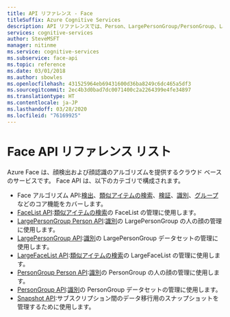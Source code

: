 ```yaml
---
title: API リファレンス - Face
titleSuffix: Azure Cognitive Services
description: API リファレンスでは、Person、LargePersonGroup/PersonGroup、LargeFaceList/FaceList、Face アルゴリズム API に関する情報を説明します。
services: cognitive-services
author: SteveMSFT
manager: nitinme
ms.service: cognitive-services
ms.subservice: face-api
ms.topic: reference
ms.date: 03/01/2018
ms.author: sbowles
ms.openlocfilehash: 431525964eb69431600d36ba8249c6dc465a5df3
ms.sourcegitcommit: 2ec4b3d0bad7dc0071400c2a2264399e4fe34897
ms.translationtype: HT
ms.contentlocale: ja-JP
ms.lasthandoff: 03/28/2020
ms.locfileid: "76169925"
---
```

# <a name="face-api-reference-list"></a>Face API リファレンス リスト

Azure Face は、顔検出および顔認識のアルゴリズムを提供するクラウド ベースのサービスです。 Face API は、以下のカテゴリで構成されます。

- Face アルゴリズム API:[検出](https://westus.dev.cognitive.microsoft.com/docs/services/563879b61984550e40cbbe8d/operations/563879b61984550f30395236)、[類似アイテムの検索](https://westus.dev.cognitive.microsoft.com/docs/services/563879b61984550e40cbbe8d/operations/563879b61984550f30395237)、[検証](https://westus.dev.cognitive.microsoft.com/docs/services/563879b61984550e40cbbe8d/operations/563879b61984550f3039523a)、[識別](https://westus.dev.cognitive.microsoft.com/docs/services/563879b61984550e40cbbe8d/operations/563879b61984550f30395239)、[グループ](https://westus.dev.cognitive.microsoft.com/docs/services/563879b61984550e40cbbe8d/operations/563879b61984550f30395238)などのコア機能をカバーします。
- [FaceList API](https://westus.dev.cognitive.microsoft.com/docs/services/563879b61984550e40cbbe8d/operations/563879b61984550f3039524b):[類似アイテムの検索](https://westus.dev.cognitive.microsoft.com/docs/services/563879b61984550e40cbbe8d/operations/563879b61984550f30395237)の FaceList の管理に使用します。
- [LargePersonGroup Person API](https://westus.dev.cognitive.microsoft.com/docs/services/563879b61984550e40cbbe8d/operations/599adcba3a7b9412a4d53f40):[識別](https://westus.dev.cognitive.microsoft.com/docs/services/563879b61984550e40cbbe8d/operations/563879b61984550f30395239)の LargePersonGroup の人の顔の管理に使用します。
- [LargePersonGroup API](https://westus.dev.cognitive.microsoft.com/docs/services/563879b61984550e40cbbe8d/operations/599acdee6ac60f11b48b5a9d):[識別](https://westus.dev.cognitive.microsoft.com/docs/services/563879b61984550e40cbbe8d/operations/563879b61984550f30395239)の LargePersonGroup データセットの管理に使用します。
- [LargeFaceList API](https://westus.dev.cognitive.microsoft.com/docs/services/563879b61984550e40cbbe8d/operations/5a157b68d2de3616c086f2cc):[類似アイテムの検索](https://westus.dev.cognitive.microsoft.com/docs/services/563879b61984550e40cbbe8d/operations/563879b61984550f30395237)の LargeFaceList の管理に使用します。
- [PersonGroup Person API](https://westus.dev.cognitive.microsoft.com/docs/services/563879b61984550e40cbbe8d/operations/563879b61984550f3039523c):[識別](https://westus.dev.cognitive.microsoft.com/docs/services/563879b61984550e40cbbe8d/operations/563879b61984550f30395239)の PersonGroup の人の顔の管理に使用します。
- [PersonGroup API](https://westus.dev.cognitive.microsoft.com/docs/services/563879b61984550e40cbbe8d/operations/563879b61984550f30395244):[識別](https://westus.dev.cognitive.microsoft.com/docs/services/563879b61984550e40cbbe8d/operations/563879b61984550f30395239)の PersonGroup データセットの管理に使用します。
- [Snapshot API](https://westus.dev.cognitive.microsoft.com/docs/services/563879b61984550e40cbbe8d/operations/snapshot-take):サブスクリプション間のデータ移行用のスナップショットを管理するために使用します。
